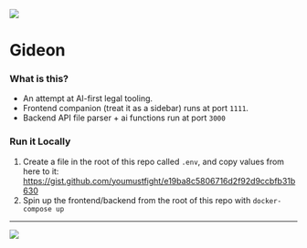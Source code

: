 ![](https://s3.us-west-2.amazonaws.com/secure.notion-static.com/d63dd530-dc26-4909-97b2-ed20e642f24f/DALLE_2022-10-01_19.38.13_-_Library_of_Alexandria_filled_with_people_styled_cyber_punk_neon_lights.png?X-Amz-Algorithm=AWS4-HMAC-SHA256&X-Amz-Content-Sha256=UNSIGNED-PAYLOAD&X-Amz-Credential=AKIAT73L2G45EIPT3X45%2F20221001%2Fus-west-2%2Fs3%2Faws4_request&X-Amz-Date=20221001T233948Z&X-Amz-Expires=86400&X-Amz-Signature=fefe6c789058f0f70c1e22d19b176a2d021e354fc1a3ae3afba37aa5ed017d62&X-Amz-SignedHeaders=host&response-content-disposition=filename%20%3D%22DALL%25C2%25B7E%25202022-10-01%252019.38.13%2520-%2520Library%2520of%2520Alexandria%2520filled%2520with%2520people%252C%2520styled%2520cyber%2520punk%252C%2520neon%2520lights.png%22&x-id=GetObject)

# Gideon

### What is this?

- An attempt at AI-first legal tooling.
- Frontend companion (treat it as a sidebar) runs at port `1111`.
- Backend API file parser + ai functions run at port `3000`

### Run it Locally

1. Create a file in the root of this repo called `.env`, and copy values from here to it: https://gist.github.com/youmustfight/e19ba8c5806716d2f92d9ccbfb31b630
2. Spin up the frontend/backend from the root of this repo with `docker-compose up`

---

![](https://s3.us-west-2.amazonaws.com/secure.notion-static.com/6c7019c5-bf3a-4b0a-906b-55190d990aee/DALLE_2022-10-01_19.40.25_-_Library_of_Alexandria_filled_with_people_styled_cyber_punk_neon_lights.png?X-Amz-Algorithm=AWS4-HMAC-SHA256&X-Amz-Content-Sha256=UNSIGNED-PAYLOAD&X-Amz-Credential=AKIAT73L2G45EIPT3X45%2F20221001%2Fus-west-2%2Fs3%2Faws4_request&X-Amz-Date=20221001T234101Z&X-Amz-Expires=86400&X-Amz-Signature=f4f460db47085cf61a53e0a3e8e408ec9369bece49fbd8fbdd816c2ecdb5d7e8&X-Amz-SignedHeaders=host&response-content-disposition=filename%20%3D%22DALL%25C2%25B7E%25202022-10-01%252019.40.25%2520-%2520Library%2520of%2520Alexandria%2520filled%2520with%2520people%252C%2520styled%2520cyber%2520punk%252C%2520neon%2520lights.png%22&x-id=GetObject)
